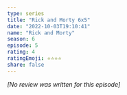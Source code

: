 ```yaml
---
type: series
title: "Rick and Morty 6x5"
date: "2022-10-03T19:10:41"
name: "Rick and Morty"
season: 6
episode: 5
rating: 4
ratingEmoji: ⭐️⭐️⭐️⭐️
share: false
---
```


*[No review was written for this episode]*
